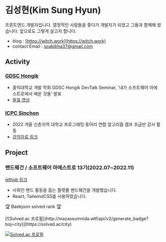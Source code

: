 # 김성현(Kim Sung Hyun)

프론트엔드 개발자입니다. 열정적인 사람들을 좇다가 개발자가 되었고 그들과 함께해 왔습니다. 앞으로도 그렇게 살고자 합니다.

- blog : [https://witch.work](https://witch.work)
- contact Email : <a href="mailto:soakdma37@gmail.com">soakdma37@gmail.com</a>

## Activity

### [GDSC Hongik](https://www.gdschongik.com/)
- 홍익대학교 개발 학회 GDSC Hongik DevTalk Seminar, '내가 소프트웨어 마에스트로에서 배운 것들' 발표
- [발표 영상](https://www.youtube.com/watch?v=RXpOaKQES-g)

### [ICPC Sinchon](https://icpc-sinchon.io/suapc)
- 2022 겨울 신촌지역 대학교 프로그래밍 동아리 연합 알고리즘 캠프 초급반 강사 활동
- [강의자료 링크](https://github.com/witch-factory/2022-winter-sinchon-lecture)

## Project

### 밴드웨건 / 소프트웨어 마에스트로 13기(2022.07~2022.11)

[github 링크](https://github.com/swm-broccoli/bandwagon-frontend-revise)
- 사회인 밴드 활동을 돕는 플랫폼 밴드웨건을 개발했습니다.
- React, TailwindCSS를 사용하였습니다.

<p>🏆 Baekjoon solved rank 🏆</p>
[![Solved.ac
프로필](http://mazassumnida.wtf/api/v2/generate_badge?boj=city)](https://solved.ac/city)

[![Solved.ac
프로필](http://mazassumnida.wtf/api/v2/generate_badge?boj=dart)](https://solved.ac/dart)
